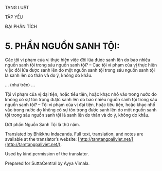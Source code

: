 

TẠNG LUẬT

TẬP YẾU

ĐẠI PHÂN TÍCH

# 5\. PHẦN NGUỒN SANH TỘI:

Các tội vi phạm của vị thực hiện việc đôi lứa được sanh lên do bao nhiêu nguồn sanh tội trong sáu nguồn sanh tội? – Các tội vi phạm của vị thực hiện việc đôi lứa được sanh lên do một nguồn sanh tội trong sáu nguồn sanh tội là sanh lên do thân và do ý, không do khẩu.

… (như trên) …

Tội vi phạm của vị đại tiện, hoặc tiểu tiện, hoặc khạc nhổ vào trong nước do không có sự tôn trọng được sanh lên do bao nhiêu nguồn sanh tội trong sáu nguồn sanh tội? – Tội vi phạm của vị đại tiện, hoặc tiểu tiện, hoặc khạc nhổ vào trong nước do không có sự tôn trọng được sanh lên do một nguồn sanh tội trong sáu nguồn sanh tội là sanh lên do thân và do ý, không do khẩu.

Dứt phần Nguồn Sanh Tội là thứ năm.

Translated by Bhikkhu Indacanda. Full text, translation, and notes are available at the translator’s website: [http://tamtangpaliviet.net/](http://tamtangpaliviet.net/).

Used by kind permission of the translator.

Prepared for SuttaCentral by Ayya Vimala.